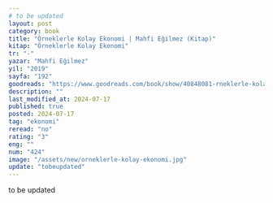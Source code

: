 ```yaml
---
# to be updated
layout: post
category: book
title: "Örneklerle Kolay Ekonomi | Mahfi Eğilmez (Kitap)"
kitap: "Örneklerle Kolay Ekonomi"
tr: "-"
yazar: "Mahfi Eğilmez"
yil: "2019"
sayfa: "192"
goodreads: "https://www.goodreads.com/book/show/40848081-rneklerle-kolay-ekonomi"
description: ""
last_modified_at: 2024-07-17
published: true
posted: 2024-07-17
tag: "ekonomi"
reread: "no"
rating: "3"
eng: ""
num: "424"
image: "/assets/new/orneklerle-kolay-ekonomi.jpg"
update: "tobeupdated"
---
```


to be updated

